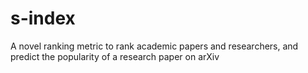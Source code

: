 # s-index
A novel ranking metric to rank academic papers and researchers, and predict the popularity of a research paper on arXiv
